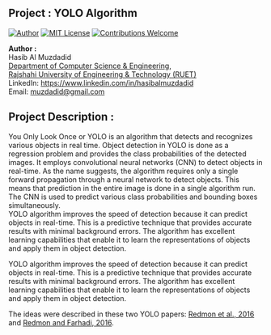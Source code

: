 ## Project : YOLO Algorithm
[![Author](https://img.shields.io/badge/Author-Hasib%20Al%20Muzdadid-blue)](https://github.com/HasibAlMuzdadid)
[![MIT License](https://img.shields.io/badge/License-MIT%20License-important)](https://github.com/HasibAlMuzdadid/YOLO-Algorithm/blob/main/LICENSE)
[![Contributions Welcome](https://img.shields.io/badge/Contributions-Welcome-brightgreen.svg?style=flat)](https://github.com/HasibAlMuzdadid/YOLO-Algorithm)


**Author :** </br>
Hasib Al Muzdadid </br>
[Department of Computer Science & Engineering](https://www.cse.ruet.ac.bd/), </br>
[Rajshahi University of Engineering & Technology (RUET)](https://www.ruet.ac.bd/) </br>
LinkedIn: https://www.linkedin.com/in/hasibalmuzdadid </br> 
Email: muzdadid@gmail.com

## Project Description : 
You Only Look Once or YOLO is an algorithm that detects and recognizes various objects in real time. Object detection in YOLO is done as a regression problem and provides the class probabilities of the detected images. It employs convolutional neural networks (CNN) to detect objects in real-time. As the name suggests, the algorithm requires only a single forward propagation through a neural network to detect objects. This means that prediction in the entire image is done in a single algorithm run. The CNN is used to predict various class probabilities and bounding boxes simultaneously.</br>
YOLO algorithm improves the speed of detection because it can predict objects in real-time. This is a predictive technique that provides accurate results with minimal background errors. The algorithm has excellent learning capabilities that enable it to learn the representations of objects and apply them in object detection.

YOLO algorithm improves the speed of detection because it can predict objects in real-time. This is a predictive technique that provides accurate results with minimal background errors. The algorithm has excellent learning capabilities that enable it to learn the representations of objects and apply them in object detection.

The ideas were described in these two YOLO papers: [Redmon et al., 2016](https://arxiv.org/abs/1506.02640) and [Redmon and Farhadi, 2016](https://arxiv.org/abs/1612.08242).
